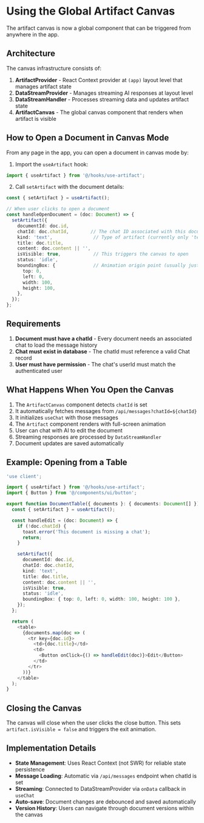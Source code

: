 # Using the Global Artifact Canvas

The artifact canvas is now a global component that can be triggered from anywhere in the app.

## Architecture

The canvas infrastructure consists of:

1. **ArtifactProvider** - React Context provider at `(app)` layout level that manages artifact state
2. **DataStreamProvider** - Manages streaming AI responses at layout level
3. **DataStreamHandler** - Processes streaming data and updates artifact state
4. **ArtifactCanvas** - The global canvas component that renders when artifact is visible

## How to Open a Document in Canvas Mode

From any page in the app, you can open a document in canvas mode by:

1. Import the `useArtifact` hook:
```typescript
import { useArtifact } from '@/hooks/use-artifact';
```

2. Call `setArtifact` with the document details:
```typescript
const { setArtifact } = useArtifact();

// When user clicks to open a document
const handleOpenDocument = (doc: Document) => {
  setArtifact({
    documentId: doc.id,
    chatId: doc.chatId,        // The chat ID associated with this document
    kind: 'text',               // Type of artifact (currently only 'text' is supported)
    title: doc.title,
    content: doc.content || '',
    isVisible: true,            // This triggers the canvas to open
    status: 'idle',
    boundingBox: {              // Animation origin point (usually just use defaults)
      top: 0,
      left: 0,
      width: 100,
      height: 100,
    },
  });
};
```

## Requirements

1. **Document must have a chatId** - Every document needs an associated chat to load the message history
2. **Chat must exist in database** - The chatId must reference a valid Chat record
3. **User must have permission** - The chat's userId must match the authenticated user

## What Happens When You Open the Canvas

1. The `ArtifactCanvas` component detects `chatId` is set
2. It automatically fetches messages from `/api/messages?chatId=${chatId}`
3. It initializes `useChat` with those messages
4. The `Artifact` component renders with full-screen animation
5. User can chat with AI to edit the document
6. Streaming responses are processed by `DataStreamHandler`
7. Document updates are saved automatically

## Example: Opening from a Table

```typescript
'use client';

import { useArtifact } from '@/hooks/use-artifact';
import { Button } from '@/components/ui/button';

export function DocumentTable({ documents }: { documents: Document[] }) {
  const { setArtifact } = useArtifact();

  const handleEdit = (doc: Document) => {
    if (!doc.chatId) {
      toast.error('This document is missing a chat');
      return;
    }

    setArtifact({
      documentId: doc.id,
      chatId: doc.chatId,
      kind: 'text',
      title: doc.title,
      content: doc.content || '',
      isVisible: true,
      status: 'idle',
      boundingBox: { top: 0, left: 0, width: 100, height: 100 },
    });
  };

  return (
    <table>
      {documents.map(doc => (
        <tr key={doc.id}>
          <td>{doc.title}</td>
          <td>
            <Button onClick={() => handleEdit(doc)}>Edit</Button>
          </td>
        </tr>
      ))}
    </table>
  );
}
```

## Closing the Canvas

The canvas will close when the user clicks the close button. This sets `artifact.isVisible = false` and triggers the exit animation.

## Implementation Details

- **State Management**: Uses React Context (not SWR) for reliable state persistence
- **Message Loading**: Automatic via `/api/messages` endpoint when chatId is set
- **Streaming**: Connected to DataStreamProvider via `onData` callback in `useChat`
- **Auto-save**: Document changes are debounced and saved automatically
- **Version History**: Users can navigate through document versions within the canvas
